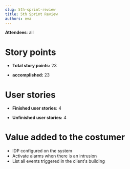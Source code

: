 ```yaml
---
slug: 5th-sprint-review
title: 5th Sprint Review
authors: eva
---
```


**Attendees**: all 

# Story points

* **Total story points:** 23

* **accomplished:** 23

# User stories

* **Finished user stories:**  4

* **Unfinished user stories:** 4

# Value added to the costumer
* IDP configured on the system
* Activate alarms when there is an intrusion
* List all events triggered in the client's building